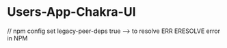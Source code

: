 # Users-App-Chakra-UI

// npm config set legacy-peer-deps true --> to resolve ERR ERESOLVE error in NPM
